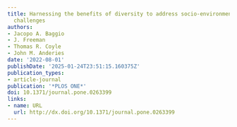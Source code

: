 ```yaml
---
title: Harnessing the benefits of diversity to address socio-environmental governance
  challenges
authors:
- Jacopo A. Baggio
- J. Freeman
- Thomas R. Coyle
- John M. Anderies
date: '2022-08-01'
publishDate: '2025-01-24T23:51:15.160375Z'
publication_types:
- article-journal
publication: '*PLOS ONE*'
doi: 10.1371/journal.pone.0263399
links:
- name: URL
  url: http://dx.doi.org/10.1371/journal.pone.0263399
---
```

